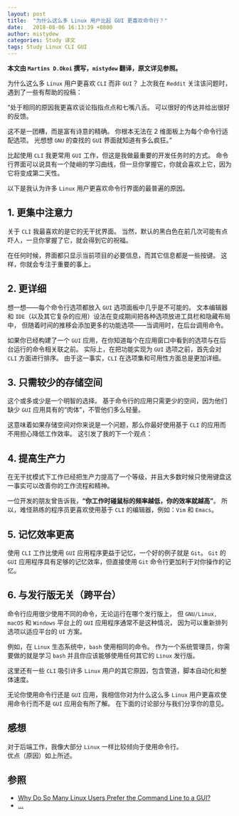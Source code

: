 ```yaml
---
layout: post
title:  "为什么这么多 Linux 用户比起 GUI 更喜欢命令行？"
date:   2018-08-06 16:13:39 +0800
author: mistydew
categories: Study 译文
tags: Study Linux CLI GUI
---
```

**本文由 `Martins D.Okoi` 撰写，`mistydew` 翻译，原文详见参照。**

为什么这么多 `Linux` 用户更喜欢 `CLI` 而非 `GUI`？
上次我在 `Reddit` 关注该问题时，遇到了一些有帮助的投稿：

“处于相同的原因我更喜欢谈论指指点点和七嘴八舌。
可以很好的传达并给出很好的反馈。

这不是一团糟，而是富有诗意的精确。
你根本无法在 2 维面板上为每个命令行适配选项。
光想想 `GNU` 的查找的 `GUI` 界面就知道有多么疯狂。”

比起使用 `CLI` 我更常用 `GUI` 工作，但这是我做最重要的开发任务时的方式。
命令行界面可以说具有一个陡峭的学习曲线，但一旦你掌握它，你就会喜欢上它，因为它将变成第二天性。
<!-- excerpt -->

以下是我认为许多 `Linux` 用户更喜欢命令行界面的最普遍的原因。

## 1. 更集中注意力

关于 `CLI` 我最喜欢的是它的无干扰界面。
当然，默认的黑白色在前几次可能有点吓人，一旦你掌握了它，就会得到它的祝福。

在任何时候，界面都只显示当前项目的必要信息，而其它信息都是一些按键。
这样，你就会专注于重要的事上。

## 2. 更详细

想一想——每个命令行选项都放入 `GUI` 选项面板中几乎是不可能的。
文本编辑器和 `IDE`（以及其它复杂的应用）设法在变成期间把各种选项放进工具栏和隐藏布局中，
但随着时间的推移会添加更多的功能选项——当调用时，在后台调用命令。

如果你已经构建了一个 `GUI` 应用，在你知道每个在应用窗口中看到的选项与在后台运行的命令相关联之前。
实际上，在把功能实现为 `GUI` 选项之前，首先会对 `CLI` 方面进行排序。
由于这一事实，`CLI` 在选项集和可用性方面总是更加详细。

## 3. 只需较少的存储空间

这个或多或少是一个明智的选择。
基于命令行的应用只需更少的空间，因为他们缺少 `GUI` 应用具有的“肉体”，不管他们多么轻量。

这意味着如果存储空间对你来说是一个问题，那么你最好使用基于 `CLI` 的应用而不用担心降低工作效率。
这引发了我的下一个观点：

## 4. 提高生产力

在无干扰模式下工作已经把生产力提高了一个等级，并且大多数时候只使用键盘这一事实可以改善你的工作流程和精神。

一位开发的朋友曾告诉我，**“你工作时碰鼠标的频率越低，你的效率就越高”**。
所以，难怪熟练的程序员更喜欢使用基于 `CLI` 的编辑器，例如：`Vim` 和 `Emacs`。

## 5. 记忆效率更高

使用 `CLI` 工作比使用 `GUI` 应用程序更益于记忆，一个好的例子就是 `Git`。
`Git` 的 `GUI` 应用程序具有足够的记忆效率，但直接使用 `Git` 命令行更加利于对你操作的记忆。

## 6. 与发行版无关（跨平台）

命令行应用很少使用不同的命令，无论运行在哪个发行版上，
但 `GNU/Linux, macOS` 和 `Windows` 平台上的 `GUI` 应用程序通常不是这种情况，
因为可以重新排列选项以适应平台的 `UI` 方案。

例如，在 `Linux` 生态系统中，`bash` 使用相同的命令。
作为一个系统管理员，你需要做的就是学习 `bash` 并且你应该能够使用任何其它的 `Linux` 发行版。

这里还有一些 `CLI` 吸引许多 `Linux` 用户的其它原因，包含管道，脚本自动化和整体速度。

无论你使用命令行还是 `GUI` 应用，我相信你对为什么这么多 `Linux` 用户更喜欢使用命令行而不是 `GUI` 应用会有所了解。
在下面的讨论部分与我们分享你的意见。

## 感想
对于后端工作，我像大部分 `Linux` 一样比较倾向于使用命令行。<br>
优点（原因）如上所述。

## 参照
* [Why Do So Many Linux Users Prefer the Command Line to a GUI?](https://www.fossmint.com/why-linux-users-prefer-the-commandline-to-a-gui)
* [...](https://github.com/mistydew)
